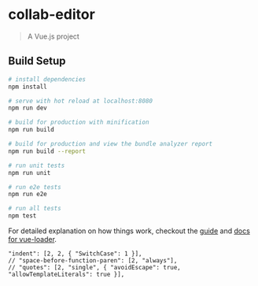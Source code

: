 # collab-editor

> A Vue.js project

## Build Setup

``` bash
# install dependencies
npm install

# serve with hot reload at localhost:8080
npm run dev

# build for production with minification
npm run build

# build for production and view the bundle analyzer report
npm run build --report

# run unit tests
npm run unit

# run e2e tests
npm run e2e

# run all tests
npm test
```

For detailed explanation on how things work, checkout the [guide](http://vuejs-templates.github.io/webpack/) and [docs for vue-loader](http://vuejs.github.io/vue-loader).


    "indent": [2, 2, { "SwitchCase": 1 }],
    // "space-before-function-paren": [2, "always"],
    // "quotes": [2, "single", { "avoidEscape": true, "allowTemplateLiterals": true }],
